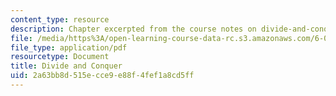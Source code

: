 ```yaml
---
content_type: resource
description: Chapter excerpted from the course notes on divide-and-conquer reasoning.
file: /media/https%3A/open-learning-course-data-rc.s3.amazonaws.com/6-055j-the-art-of-approximation-in-science-and-engineering-spring-2008/2a63bb8d515ecce9e88f4fef1a8cd5ff_feb06b.pdf
file_type: application/pdf
resourcetype: Document
title: Divide and Conquer
uid: 2a63bb8d-515e-cce9-e88f-4fef1a8cd5ff
---
```

